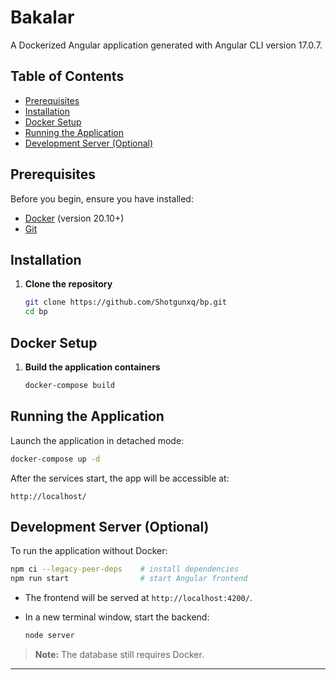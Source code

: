 # Bakalar

A Dockerized Angular application generated with Angular CLI version 17.0.7.

## Table of Contents

- [Prerequisites](#prerequisites)
- [Installation](#installation)
- [Docker Setup](#docker-setup)
- [Running the Application](#running-the-application)
- [Development Server (Optional)](#development-server-optional)

## Prerequisites

Before you begin, ensure you have installed:

- [Docker](https://docs.docker.com/get-docker/) (version 20.10+)
- [Git](https://git-scm.com/downloads)

## Installation

1. **Clone the repository**

   ```bash
   git clone https://github.com/Shotgunxq/bp.git
   cd bp
   ```

## Docker Setup

1. **Build the application containers**

   ```bash
   docker-compose build
   ```

## Running the Application

Launch the application in detached mode:

```bash
docker-compose up -d
```

After the services start, the app will be accessible at:

```
http://localhost/
```

## Development Server (Optional)

To run the application without Docker:

```bash
npm ci --legacy-peer-deps    # install dependencies
npm run start                # start Angular frontend
```

- The frontend will be served at `http://localhost:4200/`.
- In a new terminal window, start the backend:

  ```bash
  node server
  ```

> **Note:** The database still requires Docker.

---
